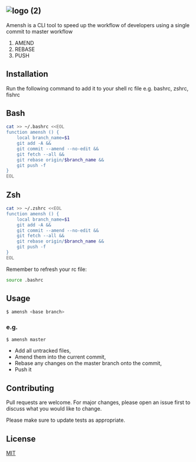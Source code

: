 ![logo (2)](https://user-images.githubusercontent.com/91059134/157690752-bac759a7-e25d-4a27-bf5e-47d6523557c3.png)
---
Amensh is a CLI tool to speed up the workflow of developers using a single commit to master workflow

 1. AMEND 
 2. REBASE 
 3. PUSH


## Installation

Run the following command to add it to your shell rc file e.g. bashrc, zshrc, fishrc

## Bash
```bash
cat >> ~/.bashrc <<EOL
function amensh () {
    local branch_name=$1
    git add -A &&
    git commit --amend --no-edit &&
    git fetch --all &&
    git rebase origin/$branch_name &&
    git push -f
}
EOL
```

## Zsh
```bash
cat >> ~/.zshrc <<EOL
function amensh () {
    local branch_name=$1
    git add -A &&
    git commit --amend --no-edit &&
    git fetch --all &&
    git rebase origin/$branch_name &&
    git push -f
}
EOL
```

Remember to refresh your rc file:
```bash
source .bashrc
```

## Usage

```bash
$ amensh <base branch>
```
### e.g.

```bash
$ amensh master
```
 - Add all untracked files, 
 - Amend them into the current commit, 
 - Rebase any changes on the master branch onto the commit, 
 - Push it

## Contributing
Pull requests are welcome. For major changes, please open an issue first to discuss what you would like to change.

Please make sure to update tests as appropriate.

## License
[MIT](https://choosealicense.com/licenses/mit/)
